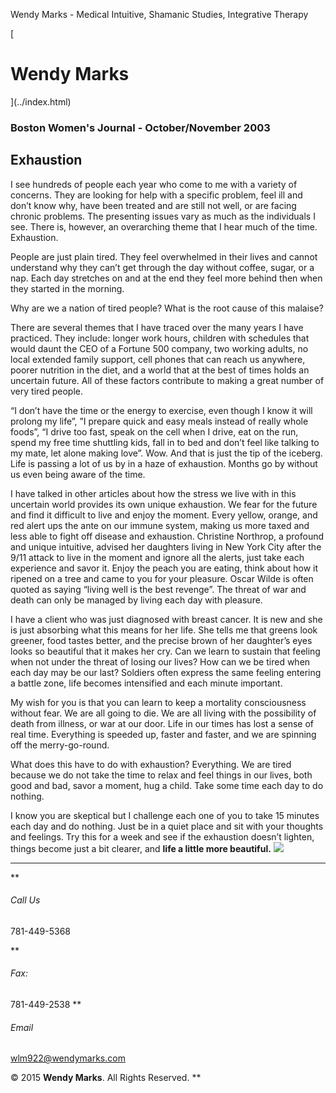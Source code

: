 Wendy Marks - Medical Intuitive, Shamanic Studies, Integrative Therapy  
   
 
 
[ 
# Wendy Marks
](../index.html)   
  

### Boston Women's Journal - October/November 2003
 

## Exhaustion

I see hundreds of people each year who come to me with a variety of concerns. They are looking for help with a specific problem, feel ill and don’t know why, have been treated and are still not well, or are facing chronic problems. The presenting issues vary as much as the individuals I see. There is, however, an overarching theme that I hear much of the time. Exhaustion.

People are just plain tired. They feel overwhelmed in their lives and cannot understand why they can’t get through the day without coffee, sugar, or a nap. Each day stretches on and at the end they feel more behind then when they started in the morning.

Why are we a nation of tired people? What is the root cause of this malaise?

There are several themes that I have traced over the many years I have practiced. They include: longer work hours, children with schedules that would daunt the CEO of a Fortune 500 company, two working adults, no local extended family support, cell phones that can reach us anywhere, poorer nutrition in the diet, and a world that at the best of times holds an uncertain future. All of these factors contribute to making a great number of very tired people.

“I don’t have the time or the energy to exercise, even though I know it will prolong my life”, ”I prepare quick and easy meals instead of really whole foods”, “I drive too fast, speak on the cell when I drive, eat on the run, spend my free time shuttling kids, fall in to bed and don’t feel like talking to my mate, let alone making love”. Wow. And that is just the tip of the iceberg. Life is passing a lot of us by in a haze of exhaustion. Months go by without us even being aware of the time.

I have talked in other articles about how the stress we live with in this uncertain world provides its own unique exhaustion. We fear for the future and find it difficult to live and enjoy the moment. Every yellow, orange, and red alert ups the ante on our immune system, making us more taxed and less able to fight off disease and exhaustion. Christine Northrop, a profound and unique intuitive, advised her daughters living in New York City after the 9/11 attack to live in the moment and ignore all the alerts, just take each experience and savor it. Enjoy the peach you are eating, think about how it ripened on a tree and came to you for your pleasure. Oscar Wilde is often quoted as saying “living well is the best revenge”. The threat of war and death can only be managed by living each day with pleasure.

I have a client who was just diagnosed with breast cancer. It is new and she is just absorbing what this means for her life. She tells me that greens look greener, food tastes better, and the precise brown of her daughter’s eyes looks so beautiful that it makes her cry. Can we learn to sustain that feeling when not under the threat of losing our lives? How can we be tired when each day may be our last? Soldiers often express the same feeling entering a battle zone, life becomes intensified and each minute important.

My wish for you is that you can learn to keep a mortality consciousness without fear. We are all going to die. We are all living with the possibility of death from illness, or war at our door. Life in our times has lost a sense of real time. Everything is speeded up, faster and faster, and we are spinning off the merry-go-round.

What does this have to do with exhaustion? Everything. We are tired because we do not take the time to relax and feel things in our lives, both good and bad, savor a moment, hug a child. Take some time each day to do nothing.

I know you are skeptical but I challenge each one of you to take 15 minutes each day and do nothing. Just be in a quiet place and sit with your thoughts and feelings. Try this for a week and see if the exhaustion doesn’t lighten, things become just a bit clearer, and **life a little more beautiful.**
![](../img/wolflogo.png)
* * *
**
###### Call Us

781-449-5368  

**
###### Fax:

781-449-2538
**
###### Email

[wlm922@wendymarks.com](mailto:yourname@domain.com)
  
 

© 2015 **Wendy Marks**. All Rights Reserved.
   **
